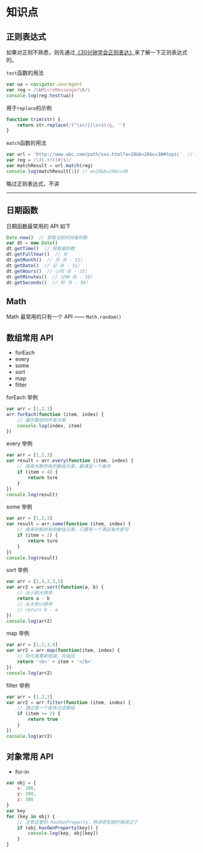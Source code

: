 # 知识点

## 正则表达式

如果对正则不熟悉，则先通过[《30分钟学会正则表达》](https://deerchao.net/tutorials/regex/regex.htm)来了解一下正则表达式的。

`test`函数的用法

```javascript
var ua = navigator.userAgent
var reg = /\bMicroMessenger\b/i
console.log(reg.test(ua))
```

用于`replace`的示例

```javascript
function trim(str) {
    return str.replace(/(^\s+)|(\s+$)/g, '')
}
```

`match`函数的用法

```javascript
var url = 'http://www.abc.com/path/xxx.html?a=10&b=20&c=30#topic'  // 后面的 #topic 也可能没有
var reg = /\?(.+?)(#|$)/
var matchResult = url.match(reg)
console.log(matchResult[1]) // a=10&b=20&c=30
```


略过正则表达式，不讲

-----------------

## 日期函数

日期函数最常用的 API 如下

```javascript
Date.now()  // 获取当前时间毫秒数
var dt = new Date()
dt.getTime()  // 获取毫秒数
dt.getFullYear()  // 年
dt.getMonth()  // 月（0 - 11）
dt.getDate()  // 日（0 - 31）
dt.getHours()  // 小时（0 - 23）
dt.getMinutes()  // 分钟（0 - 59）
dt.getSeconds()  // 秒（0 - 59）
```

## Math

Math 最常用的只有一个 API —— `Math.random()`

## 数组常用 API

- forEach
- every
- some
- sort
- map
- filter

forEach 举例

```javascript
var arr = [1,2,3]
arr.forEach(function (item, index) {
    // 遍历数组的所有元素
    console.log(index, item)
})
```

every 举例

```javascript
var arr = [1,2,3]
var result = arr.every(function (item, index) {
    // 用来判断所有的数组元素，都满足一个条件
    if (item < 4) {
        return ture
    }
})
console.log(result)
```

some 举例

```javascript
var arr = [1,2,3]
var result = arr.some(function (item, index) {
    // 用来判断所有的数组元素，只要有一个满足条件即可
    if (item < 2) {
        return ture
    }
})
console.log(result)
```

sort 举例

```javascript
var arr = [1,4,2,3,5]
var arr2 = arr.sort(function(a, b) {
    // 从小到大排序
    return a - b
    // 从大到小排序
    // return b - a
})
console.log(arr2)
```

map 举例

```javascript
var arr = [1,2,3,4]
var arr2 = arr.map(function(item, index) {
    // 将元素重新组装，并返回
    return '<b>' + item + '</b>'
})
console.log(arr2)
```

filter 举例

```javascript
var arr = [1,2,3]
var arr2 = arr.filter(function (item, index) {
    // 通过某一个条件过滤数组
    if (item >= 2) {
        return true
    }
})
console.log(arr2)
```

## 对象常用 API

- for-in

```javascript
var obj = {
    x: 100,
    y: 200,
    z: 300
}
var key
for (key in obj) {
    // 注意这里的 hasOwnProperty，再讲原型链时候讲过了
    if (obj.hasOwnProperty(key)) {
        console.log(key, obj[key])
    }
}
```